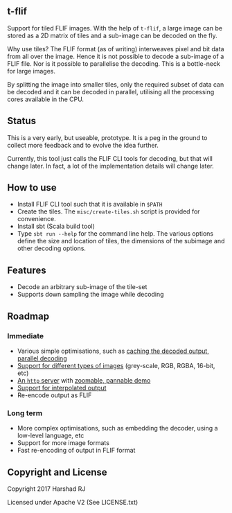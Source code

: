 ## t-flif

Support for tiled FLIF images. With the help of `t-flif`, a large image can be stored as a 2D matrix of tiles and a sub-image
can be decoded on the fly.

Why use tiles? The FLIF format (as of writing) interweaves pixel and bit data from all over the image. Hence it is not possible
to decode a sub-image of a FLIF file. Nor is it possible to parallelise the decoding. This is a bottle-neck for large images.

By splitting the image into smaller tiles, only the required subset of data can be decoded and it can be decoded in parallel, utilising
all the processing cores available in the CPU.

## Status
This is a very early, but useable, prototype. It is a peg in the ground to collect more feedback and
to evolve the idea further.

Currently, this tool just calls the FLIF CLI tools for decoding, but that will change later. In fact, a lot
of the implementation details will change later.

## How to use
* Install FLIF CLI tool such that it is available in `$PATH`
* Create the tiles. The `misc/create-tiles.sh` script is provided for convenience.
* Install sbt (Scala build tool)
* Type `sbt run --help` for the command line help. The various options define the size and location of tiles, the
  dimensions of the subimage and other decoding options.

## Features
* Decode an arbitrary sub-image of the tile-set
* Supports down sampling the image while decoding

## Roadmap

### Immediate
* Various simple optimisations, such as [caching the decoded output](https://github.com/hrj/t-flif/issues/1), [parallel decoding](https://github.com/hrj/t-flif/issues/2)
* [Support for different types of images](https://github.com/hrj/t-flif/issues/3) (grey-scale, RGB, RGBA, 16-bit, etc)
* [An `http` server](https://github.com/hrj/t-flif/issues/4) with [zoomable, pannable demo](https://github.com/hrj/t-flif/issues/5)
* [Support for interpolated output](https://github.com/hrj/t-flif/issues/6)
* Re-encode output as FLIF

### Long term
* More complex optimisations, such as embedding the decoder, using a low-level language, etc
* Support for more image formats
* Fast re-encoding of output in FLIF format

## Copyright and License

Copyright 2017 Harshad RJ

Licensed under Apache V2 (See LICENSE.txt)
